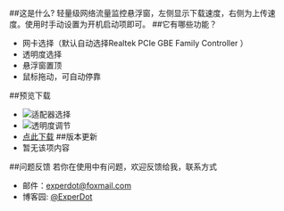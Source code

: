 ##这是什么?
轻量级网络流量监控悬浮窗，左侧显示下载速度，右侧为上传速度。使用时手动设置为开机启动项即可。
##它有哪些功能？
* 网卡选择（默认自动选择Realtek PCIe GBE Family Controller ）
* 透明度选择
* 悬浮窗置顶
* 鼠标拖动，可自动停靠

##预览下载
* ![适配器选择](https://raw.githubusercontent.com/experdot/ExperDot.NetSpeedMonitor/master/Preview_Adapter.jpg)
* ![透明度调节](https://raw.githubusercontent.com/experdot/ExperDot.NetSpeedMonitor/master/Preview_Transparent.jpg)
* [点此下载](https://github.com/experdot/ExperDot.NetSpeedMonitor/blob/master/Application/NetSpeedMonitor.exe?raw=true)
##版本更新
* 暂无该项内容

##问题反馈
若你在使用中有问题，欢迎反馈给我，联系方式

* 邮件：experdot@foxmail.com
* 博客园: [@ExperDot](http://www.cnblogs.com/experdot/)
